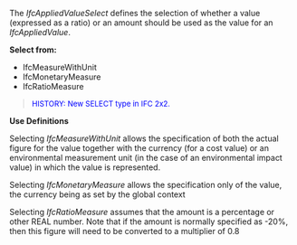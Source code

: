 ﻿The _IfcAppliedValueSelect_ defines the selection of whether a value (expressed as a ratio) or an amount should be used as the value for an _IfcAppliedValue_.

**Select from:**

* IfcMeasureWithUnit
* IfcMonetaryMeasure
* IfcRatioMeasure

> <font size="-1" color="#0000FF">HISTORY: New SELECT type in IFC
		2x2.</font>

**Use Definitions**

Selecting _IfcMeasureWithUnit_ allows the specification of both the actual figure for the value together with the currency (for a cost value) or an environmental measurement unit (in the case of an environmental impact value) in which the value is represented.

Selecting _IfcMonetaryMeasure_ allows the specification only of the value, the currency being as set by the global context

Selecting _IfcRatioMeasure_ assumes that the amount is a percentage or other REAL number. Note that if the amount is normally specified as -20%, then this figure will need to be converted to a multiplier of 0.8